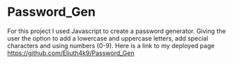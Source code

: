 # Password_Gen
For this project I used Javascript to create a password generator. Giving the user the option to add a lowercase and uppercase letters, add special characters and using numbers (0-9). 
Here is a link to my deployed page https://github.com/Eliuth4k9/Password_Gen 